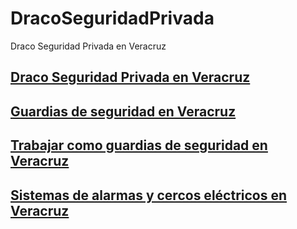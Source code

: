 # DracoSeguridadPrivada
Draco Seguridad Privada en Veracruz


## [Draco Seguridad Privada en Veracruz](https://www.dracoseguridad.com/)

## [Guardias de seguridad en Veracruz](https://www.dracoseguridad.com/guardias)

## [Trabajar como guardias de seguridad en Veracruz](https://www.dracoseguridad.com/trabajo)

## [Sistemas de alarmas y cercos eléctricos en Veracruz](https://www.dracoseguridad.com/seguridad-electronica)


